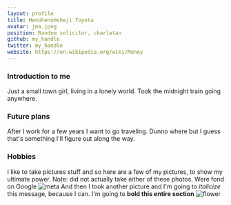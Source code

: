 ```yaml
---
layout: profile
title: Henohenomoheji Toyota
avatar: jma.jpeg
position: Random solicitor, charlatan
github: my_handle
twitter: my_handle
website: https://en.wikipedia.org/wiki/Money
---
```


### Introduction to me

Just a small town girl, living in a lonely world. Took the midnight train going anywhere.

### Future plans

After I work for a few years I want to go traveling. Dunno where but I guess that's something I'll figure out along the way.

### Hobbies 

I like to take pictures stuff and so here are a few of my pictures, to show my ultimate power. Note: did not actually take either of these photos. Were fond on Google
![meta](http://www.lasallecollegevancouver.com/~/media/images/responsive/aiv/digital_media_arts/programme8_1920x1080.ashx)
And then I took another picture and I'm going to _italicize_ this message, because I can. I'm going to **bold this entire section**
![flower](https://static.pexels.com/photos/39517/rose-flower-blossom-bloom-39517.jpeg)
